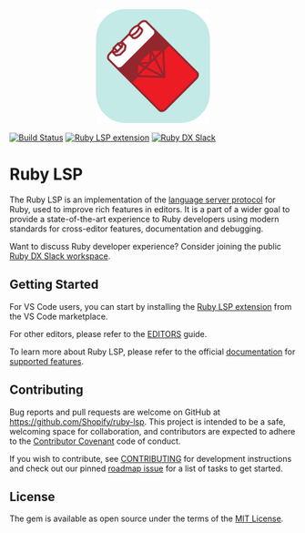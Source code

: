 <p align="center">
  <img alt="Ruby LSP logo" width="200" src="vscode/icon.png" />
</p>

[![Build Status](https://github.com/Shopify/ruby-lsp/workflows/CI/badge.svg)](https://github.com/Shopify/ruby-lsp/actions/workflows/ci.yml)
[![Ruby LSP extension](https://img.shields.io/badge/VS%20Code-Ruby%20LSP-success?logo=visual-studio-code)](https://marketplace.visualstudio.com/items?itemName=Shopify.ruby-lsp)
[![Ruby DX Slack](https://img.shields.io/badge/Slack-Ruby%20DX-success?logo=slack)](https://join.slack.com/t/ruby-dx/shared_invite/zt-2c8zjlir6-uUDJl8oIwcen_FS_aA~b6Q)

# Ruby LSP

The Ruby LSP is an implementation of the [language server protocol](https://microsoft.github.io/language-server-protocol/)
for Ruby, used to improve rich features in editors. It is a part of a wider goal to provide a state-of-the-art
experience to Ruby developers using modern standards for cross-editor features, documentation and debugging.

Want to discuss Ruby developer experience? Consider joining the public
[Ruby DX Slack workspace](https://join.slack.com/t/ruby-dx/shared_invite/zt-2c8zjlir6-uUDJl8oIwcen_FS_aA~b6Q).

## Getting Started

For VS Code users, you can start by installing the [Ruby LSP extension](https://marketplace.visualstudio.com/items?itemName=Shopify.ruby-lsp) from the VS Code marketplace.

For other editors, please refer to the [EDITORS](https://github.com/Shopify/ruby-lsp/blob/main/EDITORS.md) guide.

To learn more about Ruby LSP, please refer to the official [documentation](https://shopify.github.io/ruby-lsp) for [supported features](https://shopify.github.io/ruby-lsp#features).

## Contributing

Bug reports and pull requests are welcome on GitHub at https://github.com/Shopify/ruby-lsp.  This project is intended to
be a safe, welcoming space for collaboration, and contributors are expected to adhere to the [Contributor
Covenant](CODE_OF_CONDUCT.md) code of conduct.

If you wish to contribute, see [CONTRIBUTING](CONTRIBUTING.md) for development instructions and check out our pinned
[roadmap issue](https://github.com/Shopify/ruby-lsp/issues) for a list of tasks to get started.

## License

The gem is available as open source under the terms of the [MIT License](LICENSE.txt).
